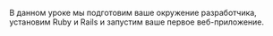 В данном уроке мы подготовим ваше окружение разработчика, установим Ruby и Rails и запустим ваше первое веб-приложение.
